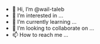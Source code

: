 - 👋 Hi, I’m @wail-taleb
- 👀 I’m interested in ...
- 🌱 I’m currently learning ...
- 💞️ I’m looking to collaborate on ...
- 📫 How to reach me ...

<!---
wail-taleb/wail-taleb is a ✨ special ✨ repository because its `README.md` (this file) appears on your GitHub profile.
You can click the Preview link to take a look at your changes.
--->
